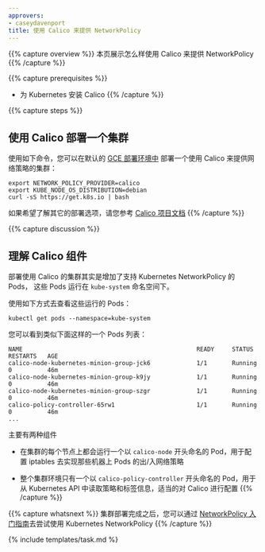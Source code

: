 ```yaml
---
approvers:
- caseydavenport
title: 使用 Calico 来提供 NetworkPolicy
---
```



{{% capture overview %}}
本页展示怎么样使用 Calico 来提供 NetworkPolicy
{{% /capture %}}


{{% capture prerequisites %}}
* 为 Kubernetes 安装 Calico
{{% /capture %}}

{{% capture steps %}}

## 使用 Calico 部署一个集群


使用如下命令，您可以在默认的 [GCE 部署环境中](/docs/getting-started-guides/gce) 部署一个使用 Calico 来提供网络策略的集群：

```shell
export NETWORK_POLICY_PROVIDER=calico
export KUBE_NODE_OS_DISTRIBUTION=debian
curl -sS https://get.k8s.io | bash
```


如果希望了解其它的部署选项，请您参考 [Calico 项目文档](http://docs.projectcalico.org/)
{{% /capture %}}

{{% capture discussion %}}

##  理解 Calico 组件


部署使用 Calico 的集群其实是增加了支持 Kubernetes NetworkPolicy 的 Pods， 这些 Pods 运行在 `kube-system` 命名空间下。


使用如下方式去查看这些运行的 Pods：

```shell
kubectl get pods --namespace=kube-system
```


您可以看到类似下面这样的一个 Pods 列表：

```console
NAME                                                 READY     STATUS    RESTARTS   AGE
calico-node-kubernetes-minion-group-jck6             1/1       Running   0          46m
calico-node-kubernetes-minion-group-k9jy             1/1       Running   0          46m
calico-node-kubernetes-minion-group-szgr             1/1       Running   0          46m
calico-policy-controller-65rw1                       1/1       Running   0          46m
...
```


主要有两种组件


- 在集群的每个节点上都会运行一个以 `calico-node` 开头命名的 Pod，用于配置 iptables 去实现那些机器上 Pods 的出/入网络策略

- 整个集群环境只有一个以 `calico-policy-controller` 开头命名的 Pod，用于从 Kubernetes API 中读取策略和标签信息，适当的对 Calico 进行配置
{{% /capture %}}


{{% capture whatsnext %}}
集群部署完成之后，您可以通过 [NetworkPolicy 入门指南](/docs/getting-started-guides/network-policy/walkthrough)去尝试使用 Kubernetes NetworkPolicy
{{% /capture %}}

{% include templates/task.md %}
